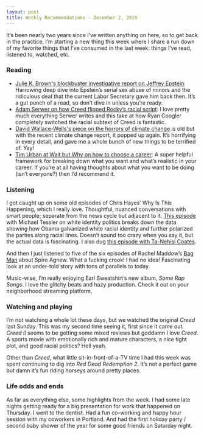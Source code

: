 ```yaml
---
layout: post
title: Weekly Recommendations - December 2, 2018
---
```


It’s been nearly two years since I’ve written anything on here, so to get back in the practice, I’m starting a new thing this week where I share a run down of my favorite things that I’ve consumed in the last week: things I’ve read, listened to, watched, etc.

<!--more-->

### Reading
* [Julie K. Brown's blockbuster investigative report on Jeffrey Epstein](https://www.miamiherald.com/news/local/article220097825.html): Harrowing deep dive into Epstein’s serial sex abuse of minors and the ridiculous deal that the current Labor Secretary gave him back then. It’s a gut punch of a read, so don’t dive in unless you’re ready.
* [Adam Serwer on how Creed flipped Rocky’s racial script](https://www.theatlantic.com/entertainment/archive/2018/11/how-creed-forever-changed-rocky-series/576757/): I love pretty much everything Serwer writes and this take at how Ryan Coogler completely switched the racial subtext of Creed is fantastic.
* [David Wallace-Wells's piece on the horrors of climate change](http://nymag.com/intelligencer/2017/07/climate-change-earth-too-hot-for-humans.html) is old but with the recent climate change report, it popped up again. It’s horrifying in every detail, and gave me a whole bunch of new things to be terrified of. Yay!
* [Tim Urban at Wait but Why on how to choose a career](https://waitbutwhy.com/2018/04/picking-career.html): A super helpful framework for breaking down what you want and what’s realistic in your career. If you’re at all having thoughts about what you want to be doing (isn’t everyone?) then I’d recommend it.

### Listening
I got caught up on some old episodes of Chris Hayes’ Why Is This Happening, which I really love. Thoughtful, nuanced conversations with smart people; separate from the news cycle but adjacent to it. [This episode](https://art19.com/shows/why-is-this-happening-with-chris-hayes/episodes/4d4fe8b0-fbc5-4d4e-ba5c-671c63c94619) with Michael Tessler on white identity politics breaks down the data showing how Obama galvanized white racial identity and further polarized the parties along racial lines. Doesn’t sound too crazy when you say it, but the actual data is fascinating. I also dug [this episode with Ta-Nehisi Coates](https://art19.com/shows/why-is-this-happening-with-chris-hayes/episodes/ec57eb26-0df4-4bb7-9269-8cae80604b7a).

And then I just listened to five of the six episodes of Rachel Maddow’s [Bag Man](https://art19.com/shows/bagman) about Spiro Agnew. What a fucking crook! I had no idea! Fascinating look at an under-told story with tons of parallels to today.

Music-wise, I’m really enjoying Earl Sweatshirt’s new album, *Some Rap Songs*. I love the glitchy beats and hazy production. Check it out on your neighborhood streaming platform.

### Watching and playing
I’m not watching a whole lot these days, but we watched the original *Creed* last Sunday. This was my second time seeing it, first since it came out. *Creed II* seems to be getting some mixed reviews but goddamn I love *Creed*. A sports movie with emotionally rich and mature characters, a nice tight plot, and good racial politics? Hell yeah.

Other than *Creed*, what little sit-in-front-of-a-TV time I had this week was spent continuing to dig into *Red Dead Redemption 2*. It’s not a perfect game but damn it’s fun riding horseys around pretty places. 

### Life odds and ends
As far as everything else, some highlights from the week. I had some late nights getting ready for a big presentation for work that happened on Thursday. I went to the dentist. Had a fun co-working and happy hour session with my coworkers in Portland. And had the first holiday party / second baby shower of the year for some good friends on Saturday night.

